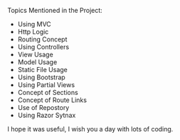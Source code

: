
Topics Mentioned in the Project:
- Using MVC
- Http Logic
- Routing Concept
- Using Controllers
- View Usage
- Model Usage
- Static File Usage
- Using Bootstrap
- Using Partial Views
- Concept of Sections
 - Concept of Route Links
- Use of Repostory
- Using Razor Sytnax


I hope it was useful, I wish you a day with lots of coding.
